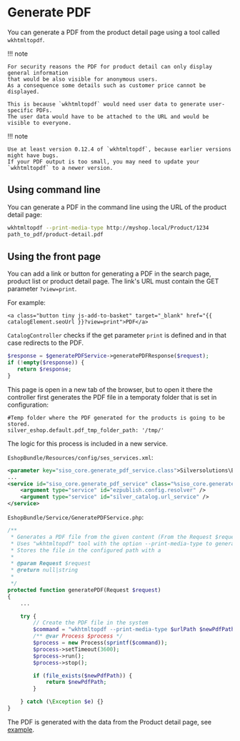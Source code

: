 # Generate PDF

You can generate a PDF from the product detail page using a tool called `wkhtmltopdf`.
 
!!! note

    For security reasons the PDF for product detail can only display general information
    that would be also visible for anonymous users.
    As a consequence some details such as customer price cannot be displayed.
    
    This is because `wkhtmltopdf` would need user data to generate user-specific PDFs.
    The user data would have to be attached to the URL and would be visible to everyone.  

!!! note

    Use at least version 0.12.4 of `wkhtmltopdf`, because earlier versions might have bugs.
    If your PDF output is too small, you may need to update your `wkhtmltopdf` to a newer version. 

## Using command line

You can generate a PDF in the command line using the URL of the product detail page:

``` bash
wkhtmltopdf --print-media-type http://myshop.local/Product/1234
path_to_pdf/product-detail.pdf
```

## Using the front page

You can add a link or button for generating a PDF in the search page, product list or product detail page.
The link's URL must contain the GET parameter `?view=print`.

For example:

``` html+twig
<a class="button tiny js-add-to-basket" target="_blank" href="{{ catalogElement.seoUrl }}?view=print">PDF</a>
```

`CatalogController` checks if the get parameter `print` is defined and in that case redirects to the PDF.

``` php
$response = $generatePDFService->generatePDFResponse($request);
if (!empty($response)) {
   return $response;
}
```

This page is open in a new tab of the browser, but to open it there the controller first generates the PDF file
in a temporaty folder that is set in configuration:

``` 
#Temp folder where the PDF generated for the products is going to be stored.
silver_eshop.default.pdf_tmp_folder_path: '/tmp/'
```

The logic for this process is included in a new service.

`EshopBundle/Resources/config/ses_services.xml`:

``` xml
<parameter key="siso_core.generate_pdf_service.class">Silversolutions\Bundle\EshopBundle\Service\GeneratePDFService</parameter>
... 
<service id="siso_core.generate_pdf_service" class="%siso_core.generate_pdf_service.class%">
    <argument type="service" id="ezpublish.config.resolver" />
    <argument type="service" id="silver_catalog.url_service" />
</service>
```

`EshopBundle/Service/GeneratePDFService.php`:

``` php
/**
 * Generates a PDF file from the given content (From the Request $request)
 * Uses "wkhtmltopdf" tool with the option --print-media-type to generate the PDF
 * Stores the file in the configured path with a
 *
 * @param Request $request
 * @return null|string
 *
 */
protected function generatePDF(Request $request)
{
    ...

    try {
        // Create the PDF file in the system
        $command = "wkhtmltopdf --print-media-type $urlPath $newPdfPath";
        /** @var Process $process */
        $process = new Process(sprintf($command));
        $process->setTimeout(3600);
        $process->run();
        $process->stop();

        if (file_exists($newPdfPath)) {
            return $newPdfPath;
        }

    } catch (\Exception $e) {}
}
```

The PDF is generated with the data from the Product detail page, see [example](../../img/generate_pdf.pdf).
